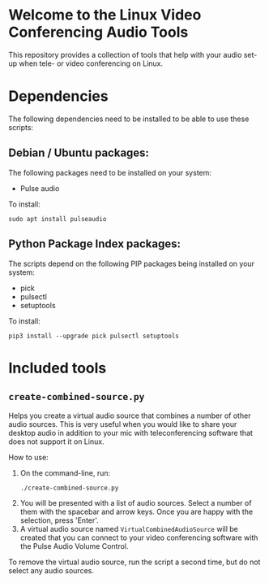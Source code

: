 # Welcome to the Linux Video Conferencing Audio Tools

This repository provides a collection of tools that help with your audio set-up
when tele- or video conferencing on Linux.

# Dependencies

The following dependencies need to be installed to be able to use these scripts:

## Debian / Ubuntu packages:

The following packages need to be installed on your system:

* Pulse audio

To install:

```
sudo apt install pulseaudio
```

## Python Package Index packages:

The scripts depend on the following PIP packages being installed on your system:

* pick
* pulsectl
* setuptools

To install:

```
pip3 install --upgrade pick pulsectl setuptools
```

# Included tools

## `create-combined-source.py`

Helps you create a virtual audio source that combines a number of other audio
sources. This is very useful when you would like to share your desktop audio in
addition to your mic with teleconferencing software that does not support it
on Linux.

How to use:

1. On the command-line, run:
   ```
   ./create-combined-source.py
   ```
1. You will be presented with a list of audio sources. Select a number of them
   with the spacebar and arrow keys. Once you are happy with the selection, press
   'Enter'.
1. A virtual audio source named `VirtualCombinedAudioSource` will be created that
   you can connect to your video conferencing software with the Pulse Audio Volume
   Control.

To remove the virtual audio source, run the script a second time, but do not select
any audio sources.
